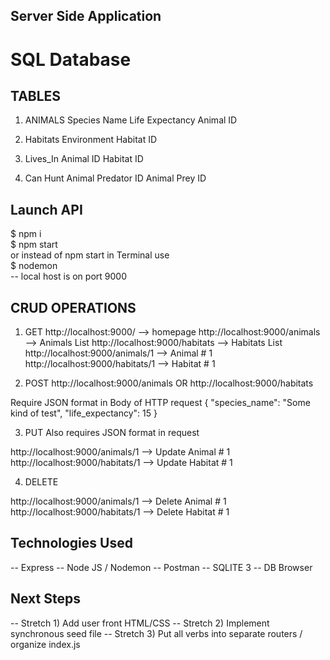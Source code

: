 ## Server Side Application
# SQL Database 
## TABLES
1) ANIMALS
Species Name
Life Expectancy
Animal ID

2) Habitats
Environment
Habitat ID

3) Lives_In
Animal ID
Habitat ID

4) Can Hunt
Animal Predator ID
Animal Prey ID

## Launch API
$ npm i <br> 
$ npm start <br> 
or instead of npm start in Terminal use <br> 
$ nodemon <br> 
-- local host is on port 9000

## CRUD OPERATIONS
1) GET
http://localhost:9000/ --> homepage
http://localhost:9000/animals --> Animals List
http://localhost:9000/habitats --> Habitats List
http://localhost:9000/animals/1 --> Animal # 1
http://localhost:9000/habitats/1 --> Habitat # 1

2) POST
http://localhost:9000/animals
OR
http://localhost:9000/habitats

Require JSON format in Body of HTTP request
{
  "species_name": "Some kind of test",
  "life_expectancy": 15
}

3) PUT
Also requires JSON format in request

http://localhost:9000/animals/1 --> Update Animal # 1
http://localhost:9000/habitats/1 --> Update Habitat # 1

4) DELETE

http://localhost:9000/animals/1 --> Delete Animal # 1
http://localhost:9000/habitats/1 --> Delete Habitat # 1

## Technologies Used
-- Express
-- Node JS / Nodemon
-- Postman
-- SQLITE 3
-- DB Browser

## Next Steps
-- Stretch 1) Add user front HTML/CSS
-- Stretch 2) Implement synchronous seed file
-- Stretch 3) Put all verbs into separate routers / organize index.js
